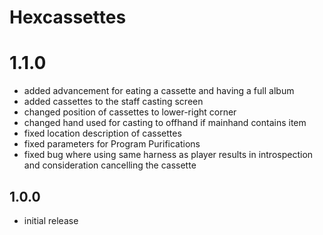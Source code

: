 # Hexcassettes

# 1.1.0
- added advancement for eating a cassette and having a full album
- added cassettes to the staff casting screen
- changed position of cassettes to lower-right corner
- changed hand used for casting to offhand if mainhand contains item
- fixed location description of cassettes
- fixed parameters for Program Purifications
- fixed bug where using same harness as player results in introspection and consideration cancelling the cassette

## 1.0.0
- initial release